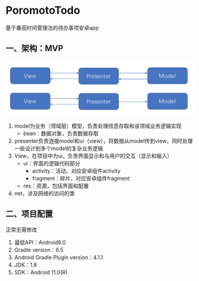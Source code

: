 # PoromotoTodo

基于番茄时间管理法的待办事项安卓app

## 一、架构：MVP

![](./pic/1645b738c9d09633.png)

1. model为业务（领域层）模型，负责处理信息存取和该领域业务逻辑实现
   - bean：数据对象，负责数据存取
2. presenter负责连接model和ui（view），将数据从model传到view，同时处理一些设计到多个model的复杂业务逻辑
3. View，在项目中为ui，负责界面显示和与用户的交互（显示和输入）
   - ui：界面的逻辑代码部分
     - activity：活动，对应安卓组件activity
     - fragment：碎片，对应安卓组件fragment
   - res：资源，包括界面和配置
4. net，涉及网络的访问的类



## 二、项目配置

正常无需修改

1. 最低API：Android6.0
2. Gradle version：6.5
3. Android Gradle Plugin version：4.1.1
4. JDK：1.8
5. SDK：Android 11.0(R)


